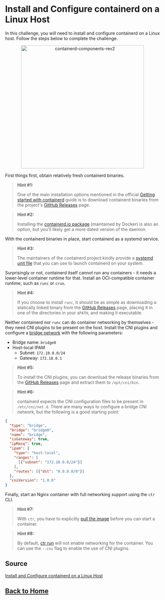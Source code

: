 # **Install and Configure containerd on a Linux Host**

In this challenge, you will need to install and configure containerd on a Linux host. Follow the steps below to complete the challenge.

<p align="center">
    <img src="https://labs.iximiuz.com/content/files/challenges/install-and-configure-containerd/__static__/containerd-components-rev2.png" width="400" alt="containerd-components-rev2" >
</p>

First things first, obtain relatively fresh containerd binaries.

> **Hint #1:**
>
> One of the main installation options mentioned in the official [Getting started with containerd](https://github.com/containerd/containerd/blob/main/docs/getting-started.md) guide is to download containerd binaries from the project's [GitHub Releases](https://github.com/containerd/containerd/releases) page.

> **Hint #2:**
>
> Installing the [containerd.io package](https://docs.docker.com/engine/install/ubuntu/) (maintained by Docker) is also an option, but you'll likely get a more dated version of the daemon.

With the containerd binaries in place, start containerd as a systemd service.

> **Hint #3:**
>
> The maintainers of the containerd project kindly provide a [systemd unit file](https://github.com/containerd/containerd/blob/main/containerd.service) that you can use to launch containerd on your system.

Surprisingly or not, containerd itself cannot run any containers - it needs a lower-level container runtime for that. Install an OCI-compatible container runtime, such as ``runc`` or ``crun``.

> **Hint #4:**
>
> If you choose to install ``runc``, it should be as simple as downloading a statically linked binary from the [GitHub Releases](https://github.com/opencontainers/runc/releases) page, placing it in one of the directories in your ``$PATH``, and making it executable.

Neither containerd nor ``runc`` can do container networking by themselves - they need CNI plugins to be present on the host. Install the CNI plugins and configure a [bridge network](https://labs.iximiuz.com/tutorials/container-networking-from-scratch) with the following parameters:

- Bridge name: ``bridge0``
- Host-local IPAM
    - Subnet: ``172.18.0.0/24``
    - Gateway: ``172.18.0.1``

> **Hint #5:**
>
> To install the CNI plugins, you can download the release binaries from the [GitHub Releases](https://github.com/containernetworking/plugins/releases) page and extract them to ``/opt/cni/bin``.

> **Hint #6:**
>
> containerd expects the CNI configuration files to be present in ``/etc/cni/net.d``. There are many ways to configure a bridge CNI network, but the following is a good starting point:

```json
{
  "type": "bridge",
  "bridge": "bridge0",
  "name": "bridge",
  "isGateway": true,
  "ipMasq": true,
  "ipam": {
    "type": "host-local",
    "ranges": [
      [{"subnet": "172.18.0.0/24"}]
    ],
    "routes": [{"dst": "0.0.0.0/0"}]
  },
  "cniVersion": "1.0.0"
}
```

Finally, start an Nginx container with full networking support using the ``ctr`` CLI.

> **Hint #7:**
>
> With ``ctr``, you have to explicitly [pull the image](https://labs.iximiuz.com/courses/containerd-cli/ctr/image-management#basics) before you can start a container.

> **Hint #8:**
>
> By default, [ctr run](https://labs.iximiuz.com/courses/containerd-cli/ctr/container-management#basics) will not enable networking for the container. You can use the ``--cni`` flag to enable the use of CNI plugins.

## **Source**

[Install and Configure containerd on a Linux Host](https://labs.iximiuz.com/challenges/install-and-configure-containerd)

## **[Back to Home](../../)**